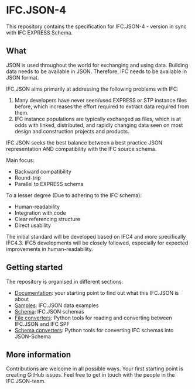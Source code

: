# IFC.JSON-4
This repository contains the specification for IFC.JSON-4 - version in sync with IFC EXPRESS Schema.

## What
JSON is used throughout the world for exchanging and using data. Building data needs to be available in JSON. Therefore, IFC needs to be available in JSON format. 

IFC.JSON aims primarily at addressing the following problems with IFC:
1. Many developers have never seen/used EXPRESS or STP instance files before, which increases the effort required to extract data required from them. 
2. IFC instance populations are typically exchanged as files, which is at odds with linked, distributed, and rapidly changing data seen on most design and construction projects and products.

IFC.JSON seeks the best balance between a best practice JSON representation AND compatibility with the IFC source schema.

Main focus:
- Backward compatibility
- Round-trip
- Parallel to EXPRESS schema

To a lesser degree (Due to adhering to the IFC schema):
- Human-readability
- Integration with code
- Clear referencing structure
- Direct usability

The initial standard will be developed based on IFC4 and more specifically IFC4.3.
IFC5 developments will be closely followed, especially for expected improvements in human-readability.

## Getting started
The repository is organised in different sections:
- [Documentation](Documentation): your starting point to find out what this IFC.JSON is about
- [Samples](Samples): IFC.JSON data examples
- [Schema](Schema): IFC.JSON schemas
- [File converters](file_converters): Python tools for reading and converting between IFC.JSON and IFC SPF
- [Schema converters](schema_converters): Python tools for converting IFC schemas into JSON-Schema

## More information
Contributions are welcome in all possible ways. Your first starting point is creating GitHub issues. Feel free to get in touch with the people in the IFC.JSON-team.
